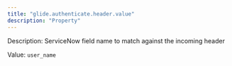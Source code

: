 ```yaml
---
title: "glide.authenticate.header.value"
description: "Property"
---
```


Description: ServiceNow field name to match against the incoming header

Value: `user_name`